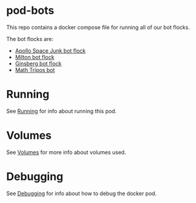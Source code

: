 # pod-bots

This repo contains a docker compose file for running 
all of our bot flocks.

The bot flocks are:

* [Apollo Space Junk bot flock](https://twitter.com/charlesreid1/lists/space-junk-botflock)
* [Milton bot flock](https://twitter.com/charlesreid1/lists/miltonbotflock)
* [Ginsberg bot flock](https://twitter.com/charlesreid1/lists/ginsbergbotflock)
* [Math Tripos bot](https://twitter.com/math_tripos)

# Running

See [Running](/Running.md) for info about running this pod.

# Volumes

See [Volumes](/Volumes.md) for more info about volumes used.

# Debugging

See [Debugging](/Debugging.md) for info about how to debug the docker pod.

